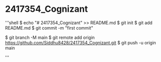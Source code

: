 # 2417354_Cognizant

'''shell
$ echo "# 2417354_Cognizant" >> README.md
$ git init
$ git add README.md
$ git commit -m "first commit"
<!-- --- -->
$ git branch -M main
$ git remote add origin https://github.com/Siddhu8428/2417354_Cognizant.git
$ git push -u origin main

'''
